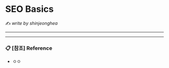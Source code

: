 # SEO Basics

:writing_hand: *write by shinjeonghea*

---------



-----------

### :clipboard: [참조] Reference

- ㅇㅇ
